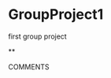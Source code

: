 # GroupProject1
first group project






















































  <!--ACE       I think it would look best if header were moved to to top of the page, moving the left side task bar to underneath, in line with to complete and completed--> 











<!--ACE     javascript: border of same color goes around tasks when to complete is on and when completed is on. border color switches-->
















<!--ACE     js number the checkboxes-->   




<!--ACE     html-->
  **<p id = "comments">COMMENTS</p>   <!-- p ID= "comments", line 92---JAVASCRIPT SHOULD FORCE THIS TEXT TO STAY THE SAME FORNT, BUT ALWAYS DISPLAY IN CAPS-->










<!--ACE      something i am thinking of : should we create JS so that the task one full div class is repeated over and over when the submit button is pushed? so basically rhe same css wil go through, but the action wil be repeated? Also, it should be noted that :**TASK,COMMENTS,TIME DUE, DATE DUE** should be where the user puts the information in. that should show the user input-->










                   